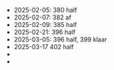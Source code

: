- 2025-02-05: 380 half
- 2025-02-07: 382 af
- 2025-02-09: 385 half
- 2025-02-21: 396 half
- 2025-03-05: 396 half, 399 klaar
- 2025-03-17 402 half
-
-